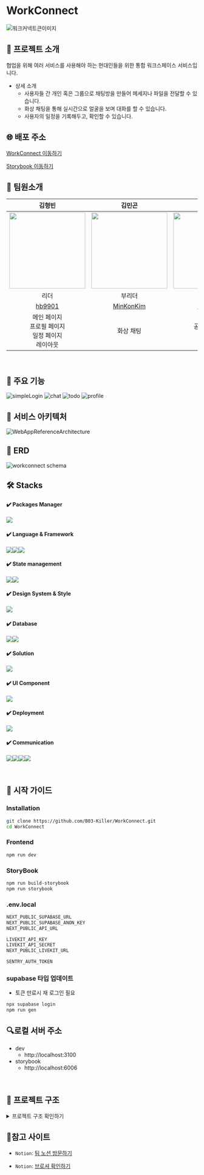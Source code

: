 <h1>WorkConnect</h1>

![워크커넥트큰이미지](https://github.com/user-attachments/assets/5b0f9915-986c-4abd-8a63-038d868c9d44)


<h2>📝 프로젝트 소개</h2>

협업을 위해 여러 서비스를 사용해야 하는 현대인들을 위한 통합 워크스페이스 서비스입니다.

- 상세 소개
  - 사용자들 간 개인 혹은 그룹으로 채팅방을 만들어 메세지나 파일을 전달할 수 있습니다.
  - 화상 채팅을 통해 실시간으로 얼굴을 보며 대화를 할 수 있습니다.
  - 사용자의 일정을 기록해두고, 확인할 수 있습니다.

<h2>🌐 배포 주소</h2>

[WorkConnect 이동하기](https://work-connect-plum.vercel.app/)

[Storybook 이동하기](https://66c3904f6e0476eb4df0516b-juqaubooaa.chromatic.com/?path=/docs/components-bottomlinetextfield--docs)

## 👥 팀원소개

|                                          김형빈                                          |                                    김민곤                                     |                                    강해원                                     |                                     유태윤                                     |                                    이예린                                     |
| :--------------------------------------------------------------------------------------: | :---------------------------------------------------------------------------: | :---------------------------------------------------------------------------: | :----------------------------------------------------------------------------: | :---------------------------------------------------------------------------: |
|      <img src="https://avatars.githubusercontent.com/u/50387658?v=4" width="200"/>       | <img src="https://avatars.githubusercontent.com/u/57051139?v=4" width="200"/> | <img src="https://avatars.githubusercontent.com/u/67379144?v=4" width="200"/> | <img src="https://avatars.githubusercontent.com/u/167043856?v=4" width="200"/> | <img src="https://avatars.githubusercontent.com/u/40863185?v=4" width="200"/> |
|                                           리더                                           |                                    부리더                                     |                                     팀원                                      |                                      팀원                                      |                                     팀원                                      |
|                           [hb9901](https://github.com/hb9901)                            |                   [MinKonKim](https://github.com/MinKonKim)                   |                   [riverSun1](https://github.com/riverSun1)                   |                    [taeyun01](https://github.com/taeyun01)                     |                    [1eeyerin](https://github.com/1eeyerin)                    |
| <div>메인 페이지</div> <div>프로필 페이지</div><div>일정 페이지</div><div>레이아웃</div> |                             <div>화상 채팅</div>                              |                  <div>공통 컴포넌트</div><div>스토리북</div>                  |       <div>회원 가입</div> <div>로그인</div><div>워크스페이스 생성</div>       |        <div>실시간 채팅</div><div>채널 목록</div><div>파일 관리</div><div>레이아웃</div>        |

<br/>

## 📖 주요 기능

![simpleLogin](https://github.com/user-attachments/assets/2e125d9d-e9db-4974-9a89-135c1d175efb)
![chat](https://github.com/user-attachments/assets/5775dc88-b626-4497-86e9-0f943e99a23d)
![todo](https://github.com/user-attachments/assets/0992f9b1-e0e5-4835-ac2b-4349d305e87f)
![profile](https://github.com/user-attachments/assets/374aaadd-f113-425d-86be-e810504b7b24)

## 📌 서비스 아키텍처

![WebAppReferenceArchitecture](https://github.com/user-attachments/assets/06e4afee-dd1f-4bbf-8640-2402455bf8fa)


## 📌 ERD

![workconnect schema](https://github.com/user-attachments/assets/96c12cb2-9d2f-4498-a7df-0cd2b697fd32)


## 🛠️ Stacks

#### ✔️ Packages Manager

<img src="https://img.shields.io/badge/npm-CB3837?style=for-the-badge&logo=npm&logoColor=white"/>

#### ✔️ Language & Framework

<img src="https://img.shields.io/badge/REACT-%2361DAFB?style=for-the-badge&logo=REACT&logoColor=black"/><img src="https://img.shields.io/badge/typescript-3178C6?style=for-the-badge&logo=typescript&logoColor=white"/><img src="https://img.shields.io/badge/nextjs-000000?style=for-the-badge&logo=nextdotjs&logoColor=white"/>

#### ✔️ State management

<img src="https://img.shields.io/badge/tanstackquery-FF4154?style=for-the-badge&logo=reactquery&logoColor=white"/><img src="https://img.shields.io/badge/zustand-dda0dd?style=for-the-badge"/>

#### ✔️ Design System & Style

<img src="https://img.shields.io/badge/tailwindcss-06B6D4?style=for-the-badge&logo=tailwindcss&logoColor=white"/>

#### ✔️ Database

<img src="https://img.shields.io/badge/Supabase-3FCF8E?style=for-the-badge&logo=Supabase&logoColor=white"/><img src="https://img.shields.io/badge/SupabaseRealtime-004088?style=for-the-badge"/>

#### ✔️ Solution

<img src="https://img.shields.io/badge/livekit-000000?style=for-the-badge&logo=react&logoColor=white"/>

#### ✔️ UI Component

<img src="https://img.shields.io/badge/storybook-FF4785?style=for-the-badge&logo=storybook&logoColor=white"/>

#### ✔️ Deployment

<img src="https://img.shields.io/badge/vercel-000000?style=for-the-badge&logo=vercel&logoColor=white"/>

#### ✔️ Communication

<img src="https://img.shields.io/badge/github-181717?style=for-the-badge&logo=github&logoColor=white"/><img src="https://img.shields.io/badge/notion-000000?style=for-the-badge&logo=notion&logoColor=white"/><img src="https://img.shields.io/badge/slack-4A154B?style=for-the-badge&logo=slack&logoColor=white"/><img src="https://img.shields.io/badge/figma-F24E1E?style=for-the-badge&logo=figma&logoColor=white"/>

<br />

## 🚀 시작 가이드

### Installation

```bash
git clone https://github.com/B03-Killer/WorkConnect.git
cd WorkConnect
```

### Frontend

```bash
npm run dev
```

### StoryBook

```bash
npm run build-storybook
npm run storybook
```

### .env.local

```bash
NEXT_PUBLIC_SUPABASE_URL
NEXT_PUBLIC_SUPABASE_ANON_KEY
NEXT_PUBLIC_API_URL

LIVEKIT_API_KEY
LIVEKIT_API_SECRET
NEXT_PUBLIC_LIVEKIT_URL

SENTRY_AUTH_TOKEN
```

### supabase 타입 업데이트

- 토큰 만료시 재 로그인 필요

```bash
npx supabase login
npm run gen
```

## 🔍로컬 서버 주소

- dev
  - http://localhost:3100
- storybook
  - http://localhost:6006

<br/>

## 📁 프로젝트 구조

<details><summary>프로젝트 구조 확인하기</summary>

```
📦WorkConnect
 ┣ 📂.storybook
 ┣ 📂.vscode
 ┣ 📂public
 ┃ ┣ 📂images
 ┃ ┃ ┣ 📂common
 ┃ ┃ ┣ 📂favicons
 ┃ ┃ ┗ 📂onboarding
 ┃ ┣ 📂lotties
 ┣ 📂src
 ┃ ┣ 📂api
 ┃ ┣ 📂app
 ┃ ┃ ┣ 📂(providers)
 ┃ ┃ ┃ ┣ 📂(root)
 ┃ ┃ ┃ ┃ ┣ 📂auth
 ┃ ┃ ┃ ┃ ┃ ┣ 📂kakao
 ┃ ┃ ┃ ┃ ┃ ┣ 📂signup
 ┃ ┃ ┃ ┃ ┃ ┃ ┣ 📂verify
 ┃ ┃ ┃ ┃ ┃ ┃ ┃ ┣ 📂_hooks
 ┃ ┃ ┃ ┃ ┃ ┃ ┃ ┣ 📂_utils
 ┃ ┃ ┃ ┃ ┃ ┃ ┣ 📂_components
 ┃ ┃ ┃ ┃ ┃ ┃ ┣ 📂_hooks
 ┃ ┃ ┃ ┃ ┃ ┗ 📂_utils
 ┃ ┃ ┃ ┃ ┣ 📂password-find
 ┃ ┃ ┃ ┃ ┃ ┣ 📂reset
 ┃ ┃ ┃ ┃ ┃ ┣ 📂verify
 ┃ ┃ ┃ ┃ ┃ ┃ ┣ 📂_components
 ┃ ┃ ┃ ┃ ┃ ┣ 📂_hooks
 ┃ ┃ ┃ ┃ ┣ 📂welcome
 ┃ ┃ ┃ ┃ ┣ 📂workspace
 ┃ ┃ ┃ ┃ ┃ ┣ 📂landing
 ┃ ┃ ┃ ┃ ┃ ┃ ┣ 📂_hooks
 ┃ ┃ ┃ ┃ ┃ ┗ 📂new
 ┃ ┃ ┃ ┃ ┃ ┃ ┣ 📂_hook
 ┃ ┃ ┃ ┃ ┃ ┃ ┣ 📂_utils
 ┃ ┃ ┃ ┃ ┣ 📂[workspaceId]
 ┃ ┃ ┃ ┃ ┃ ┣ 📂(home)
 ┃ ┃ ┃ ┃ ┃ ┣ 📂channels
 ┃ ┃ ┃ ┃ ┃ ┃ ┣ 📂(chat)
 ┃ ┃ ┃ ┃ ┃ ┃ ┃ ┣ 📂[id]
 ┃ ┃ ┃ ┃ ┃ ┃ ┃ ┃ ┣ 📂(home)
 ┃ ┃ ┃ ┃ ┃ ┃ ┃ ┃ ┃ ┣ 📂_components
 ┃ ┃ ┃ ┃ ┃ ┃ ┃ ┃ ┃ ┣ 📂_hooks
 ┃ ┃ ┃ ┃ ┃ ┃ ┃ ┃ ┃ ┣ 📂_provider
 ┃ ┃ ┃ ┃ ┃ ┃ ┃ ┃ ┃ ┣ 📂_util
 ┃ ┃ ┃ ┃ ┃ ┃ ┃ ┃ ┗ 📂(resource)
 ┃ ┃ ┃ ┃ ┃ ┃ ┃ ┃ ┃ ┣ 📂file
 ┃ ┃ ┃ ┃ ┃ ┃ ┃ ┃ ┃ ┣ 📂media
 ┃ ┃ ┃ ┃ ┃ ┃ ┃ ┃ ┃ ┣ 📂notice
 ┃ ┃ ┃ ┃ ┃ ┃ ┃ ┃ ┃ ┣ 📂_components
 ┃ ┃ ┃ ┃ ┃ ┃ ┃ ┣ 📂_components
 ┃ ┃ ┃ ┃ ┃ ┃ ┃ ┣ 📂_constants
 ┃ ┃ ┃ ┃ ┃ ┃ ┃ ┣ 📂_hook
 ┃ ┃ ┃ ┃ ┃ ┃ ┃ ┗ 📂_utils
 ┃ ┃ ┃ ┃ ┃ ┃ ┣ 📂(home)
 ┃ ┃ ┃ ┃ ┃ ┃ ┣ 📂add
 ┃ ┃ ┃ ┃ ┃ ┃ ┃ ┣ 📂(home)
 ┃ ┃ ┃ ┃ ┃ ┃ ┃ ┣ 📂group-setting
 ┃ ┃ ┃ ┃ ┃ ┃ ┃ ┃ ┣ 📂_components
 ┃ ┃ ┃ ┃ ┃ ┃ ┃ ┣ 📂_components
 ┃ ┃ ┃ ┃ ┃ ┃ ┃ ┣ 📂_hooks
 ┃ ┃ ┃ ┃ ┃ ┃ ┃ ┣ 📂_provider
 ┃ ┃ ┃ ┃ ┃ ┃ ┃ ┣ 📂_utils
 ┃ ┃ ┃ ┃ ┃ ┃ ┣ 📂_components
 ┃ ┃ ┃ ┃ ┃ ┃ ┣ 📂_constants
 ┃ ┃ ┃ ┃ ┃ ┃ ┣ 📂_hooks
 ┃ ┃ ┃ ┃ ┃ ┃ ┗ 📂_utils
 ┃ ┃ ┃ ┃ ┃ ┣ 📂profile
 ┃ ┃ ┃ ┃ ┃ ┃ ┗ 📂[targetWorkspaceUserId]
 ┃ ┃ ┃ ┃ ┃ ┃ ┃ ┣ 📂@home
 ┃ ┃ ┃ ┃ ┃ ┃ ┃ ┃ ┣ 📂(..)(..)(home)
 ┃ ┃ ┃ ┃ ┃ ┃ ┃ ┣ 📂edit
 ┃ ┃ ┃ ┃ ┃ ┃ ┃ ┃ ┣ 📂_components
 ┃ ┃ ┃ ┃ ┃ ┃ ┃ ┃ ┣ 📂_hooks
 ┃ ┃ ┃ ┃ ┃ ┃ ┃ ┣ 📂_components
 ┃ ┃ ┃ ┃ ┃ ┣ 📂to-do-list
 ┃ ┃ ┃ ┃ ┃ ┃ ┣ 📂(home)
 ┃ ┃ ┃ ┃ ┃ ┃ ┣ 📂add
 ┃ ┃ ┃ ┃ ┃ ┃ ┃ ┗ 📂[id]
 ┃ ┃ ┃ ┃ ┃ ┃ ┃ ┃ ┣ 📂@todolist
 ┃ ┃ ┃ ┃ ┃ ┃ ┃ ┃ ┃ ┣ 📂(..)(..)(..)(to-do-list)
 ┃ ┃ ┃ ┃ ┃ ┃ ┃ ┃ ┣ 📂_components
 ┃ ┃ ┃ ┃ ┃ ┃ ┃ ┃ ┣ 📂_hooks
 ┃ ┃ ┃ ┃ ┃ ┃ ┗ 📂_components
 ┃ ┃ ┃ ┃ ┃ ┣ 📂user
 ┃ ┃ ┃ ┃ ┃ ┣ 📂video-channel
 ┃ ┃ ┃ ┃ ┃ ┃ ┣ 📂(main)
 ┃ ┃ ┃ ┃ ┃ ┃ ┃ ┣ 📂prejoin
 ┃ ┃ ┃ ┃ ┃ ┃ ┃ ┃ ┣ 📂_components
 ┃ ┃ ┃ ┃ ┃ ┃ ┃ ┣ 📂[name]
 ┃ ┃ ┃ ┃ ┃ ┃ ┃ ┃ ┣ 📂_components
 ┃ ┃ ┃ ┃ ┃ ┃ ┃ ┃ ┣ 📂_hooks
 ┃ ┃ ┃ ┃ ┃ ┃ ┃ ┃ ┣ 📂_store
 ┃ ┃ ┃ ┃ ┃ ┃ ┃ ┃ ┣ 📂_types
 ┃ ┃ ┃ ┃ ┃ ┃ ┃ ┃ ┣ 📂_utils
 ┃ ┃ ┃ ┃ ┃ ┃ ┃ ┣ 📂_components
 ┃ ┃ ┃ ┃ ┃ ┃ ┃ ┗ 📂_constants
 ┃ ┃ ┃ ┃ ┃ ┃ ┗ 📂_hooks
 ┃ ┃ ┃ ┃ ┃ ┗ 📂_components
 ┃ ┃ ┃ ┃ ┣ 📂_components
 ┃ ┃ ┃ ┃ ┃ ┗ 📂Splash
 ┃ ┃ ┃ ┃ ┣ 📂_hook
 ┃ ┃ ┃ ┃ ┣ 📂_utils
 ┃ ┃ ┣ 📂api
 ┃ ┃ ┃ ┣ 📂channel
 ┃ ┃ ┃ ┃ ┣ 📂(home)
 ┃ ┃ ┃ ┃ ┣ 📂existing-id
 ┃ ┃ ┃ ┃ ┣ 📂id
 ┃ ┃ ┃ ┃ ┗ 📂[id]
 ┃ ┃ ┃ ┃ ┃ ┣ 📂info
 ┃ ┃ ┃ ┃ ┃ ┣ 📂resource
 ┃ ┃ ┃ ┃ ┃ ┃ ┣ 📂documents
 ┃ ┃ ┃ ┃ ┃ ┃ ┣ 📂media
 ┃ ┃ ┃ ┃ ┃ ┃ ┗ 📂notices
 ┃ ┃ ┃ ┃ ┃ ┣ 📂update-active-at
 ┃ ┃ ┃ ┃ ┃ ┗ 📂users
 ┃ ┃ ┃ ┣ 📂channel-user
 ┃ ┃ ┃ ┣ 📂channels
 ┃ ┃ ┃ ┃ ┗ 📂(home)
 ┃ ┃ ┃ ┣ 📂chat
 ┃ ┃ ┃ ┃ ┗ 📂[id]
 ┃ ┃ ┃ ┃ ┃ ┣ 📂latest-notice
 ┃ ┃ ┃ ┣ 📂contact
 ┃ ┃ ┃ ┣ 📂get-participant-token
 ┃ ┃ ┃ ┣ 📂signup
 ┃ ┃ ┃ ┃ ┣ 📂emai
 ┃ ┃ ┃ ┃ ┗ 📂kakao
 ┃ ┃ ┃ ┣ 📂storage
 ┃ ┃ ┃ ┣ 📂supabase-storage-profile
 ┃ ┃ ┃ ┣ 📂todo
 ┃ ┃ ┃ ┣ 📂workspace
 ┃ ┃ ┃ ┃ ┗ 📂[id]
 ┃ ┃ ┃ ┃ ┃ ┗ 📂users
 ┃ ┃ ┃ ┃ ┃ ┃ ┗ 📂search
 ┃ ┃ ┃ ┣ 📂workspace-list
 ┃ ┃ ┃ ┣ 📂workspace-user
 ┃ ┃ ┃ ┗ 📂workspace-userlist
 ┃ ┣ 📂assets
 ┃ ┣ 📂components
 ┃ ┣ 📂constants
 ┃ ┣ 📂icons
 ┃ ┣ 📂providers
 ┃ ┣ 📂services
 ┃ ┣ 📂store
 ┃ ┣ 📂styles
 ┃ ┣ 📂types
 ┃ ┣ 📂utils
 ┃ ┃ ┣ 📂cookie
 ┃ ┃ ┣ 📂middleware
 ┃ ┃ ┣ 📂supabase
 ┃ ┣ 📜instrumentation.ts
 ┃ ┗ 📜middleware.ts
 ┣ 📂supabase
```

</details>

## 🔗참고 사이트

- `Notion`: [팀 노션 방문하기](https://www.notion.so/teamsparta/0c5056fc528f4b91bc0ba88172daaf78)

- `Notion`: [브로셔 확인하기](https://teamsparta.notion.site/B03-75f42a34908f4966984c0686b5e5443e)
